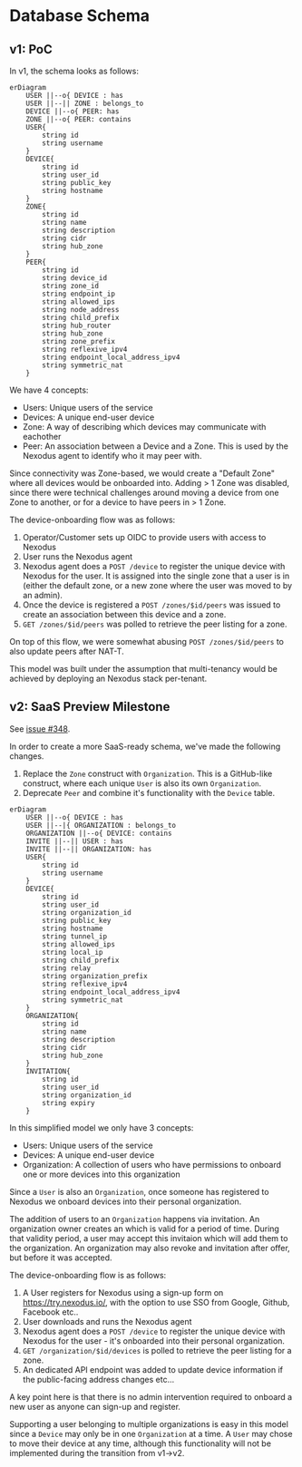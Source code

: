 # Database Schema

## v1: PoC

In v1, the schema looks as follows:

```mermaid
erDiagram
    USER ||--o{ DEVICE : has
    USER ||--|| ZONE : belongs_to
    DEVICE ||--o{ PEER: has
    ZONE ||--o{ PEER: contains
    USER{
        string id
        string username
    }
    DEVICE{
        string id
        string user_id
        string public_key
        string hostname
    }
    ZONE{
        string id
        string name
        string description
        string cidr
        string hub_zone
    }
    PEER{
        string id
        string device_id
        string zone_id
        string endpoint_ip
        string allowed_ips
        string node_address
        string child_prefix
        string hub_router
        string hub_zone
        string zone_prefix
        string reflexive_ipv4
        string endpoint_local_address_ipv4
        string symmetric_nat
    }
```

We have 4 concepts:

- Users: Unique users of the service
- Devices: A unique end-user device
- Zone: A way of describing which devices may communicate with eachother
- Peer: An association between a Device and a Zone. This is used by the Nexodus agent to identify who it may peer with.

Since connectivity was Zone-based, we would create a "Default Zone" where all devices would be onboarded into. Adding > 1 Zone was disabled, since there were technical challenges around moving a device from one Zone to another, or for a device to have peers in > 1 Zone.

The device-onboarding flow was as follows:

1. Operator/Customer sets up OIDC to provide users with access to Nexodus
1. User runs the Nexodus agent
1. Nexodus agent does a `POST /device` to register the unique device with Nexodus for the user. It is assigned into the single zone that a user is in (either the default zone, or a new zone where the user was moved to by an admin).
1. Once the device is registered a `POST /zones/$id/peers` was issued to create an association between this device and a zone.
1. `GET /zones/$id/peers` was polled to retrieve the peer listing for a zone.

On top of this flow, we were somewhat abusing `POST /zones/$id/peers` to also update peers after NAT-T.

This model was built under the assumption that multi-tenancy would be achieved by deploying an Nexodus stack per-tenant.

## v2: SaaS Preview Milestone

See [issue #348](https://github.com/nexodus-io/nexodus/issues/348).

In order to create a more SaaS-ready schema, we've made the following changes.

1. Replace the `Zone` construct with `Organization`. This is a GitHub-like construct, where each unique `User` is also its own `Organization`.
1. Deprecate `Peer` and combine it's functionality with the `Device` table.

```mermaid
erDiagram
    USER ||--o{ DEVICE : has
    USER ||--|{ ORGANIZATION : belongs_to
    ORGANIZATION ||--o{ DEVICE: contains
    INVITE ||--|| USER : has
    INVITE ||--|| ORGANIZATION: has
    USER{
        string id
        string username
    }
    DEVICE{
        string id
        string user_id
        string organization_id
        string public_key
        string hostname
        string tunnel_ip
        string allowed_ips
        string local_ip
        string child_prefix
        string relay
        string organization_prefix
        string reflexive_ipv4
        string endpoint_local_address_ipv4
        string symmetric_nat
    }
    ORGANIZATION{
        string id
        string name
        string description
        string cidr
        string hub_zone
    }
    INVITATION{
        string id
        string user_id
        string organization_id
        string expiry
    }
```

In this simplified model we only have 3 concepts:

- Users: Unique users of the service
- Devices: A unique end-user device
- Organization: A collection of users who have permissions to onboard one or more devices into this organization

Since a `User` is also an `Organization`, once someone has registered to Nexodus we onboard devices into their personal organization.

The addition of users to an `Organization` happens via invitation. An organization owner creates an which is valid for a period of time. During that validity period, a user may accept this invitaion which will add them to the organization. An organization may also revoke and invitation after offer, but before it was accepted.

The device-onboarding flow is as follows:

1. A User registers for Nexodus using a sign-up form on <https://try.nexodus.io/>, with the option to use SSO from Google, Github, Facebook etc..
1. User downloads and runs the Nexodus agent
1. Nexodus agent does a `POST /device` to register the unique device with Nexodus for the user - it's onboarded into their personal organization.
1. `GET /organization/$id/devices` is polled to retrieve the peer listing for a zone.
1. An dedicated API endpoint was added to update device information if the public-facing address changes etc...

A key point here is that there is no admin intervention required to onboard a new user as anyone can sign-up and register.

Supporting a user belonging to multiple organizations is easy in this model since a `Device` may only be in one `Organization` at a time. A `User` may chose to move their device at any time, although this functionality will not be implemented during the transition from v1->v2.
